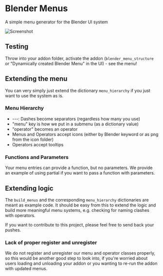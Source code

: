 # Blender Menus
A simple menu generator for the Blender UI system

![Screenshot](https://github.com/friedererdmann/blender_menus/blob/master/screenshot.jpg?raw=true "Screenshot of generated menu system")

## Testing
Throw into your addon folder, activate the addon (`blender_menu_structure` or "Dynamically created Blender Menu" in the UI) - see the menu!

## Extending the menu
You can very simply just extend the dictionary `menu_hierarchy` if you just want to use the system as is.

### Menu Hierarchy
* ---: Dashes become separators (regardless how many you use)
* "menu" key is how we put in a submenu (as a dictionary value)
* "operator" becomes an operator
* Menus and Operators accept icons (either by Blender keyword or as png from the icon folder)
* Operators accept tooltips

### Functions and Parameters
Your menu entries can provide a function, but no parameters. We provide an example of using partial if you want to pass a function with parameters.

## Extending logic
The `build_menus` and the corresponding `menu_hierarchy` dictionaries are meant as example code. It should be easy from this to extend the logic and build more meaningful menu systems, e.g. checking for naming clashes with operators.

If you want to contribute to this project, please feel free to send back your pushes.

### Lack of proper register and unregister
We do not register and unregister our menu and operator classes properly, so this would be another good step to look into, if you're worried about users loading and unloading your addon or you wanting to re-run the addon with updated menus.
